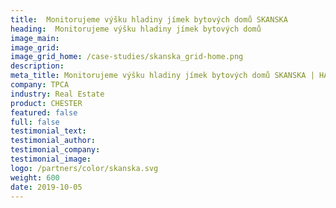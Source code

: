 ```yaml
---
title:  Monitorujeme výšku hladiny jímek bytových domů SKANSKA
heading:  Monitorujeme výšku hladiny jímek bytových domů
image_main: 
image_grid:
image_grid_home: /case-studies/skanska_grid-home.png
description:
meta_title: Monitorujeme výšku hladiny jímek bytových domů SKANSKA | HARDWARIO případová studie
company: TPCA
industry: Real Estate
product: CHESTER
featured: false
full: false
testimonial_text: 
testimonial_author:
testimonial_company: 
testimonial_image: 
logo: /partners/color/skanska.svg
weight: 600
date: 2019-10-05
---
```

